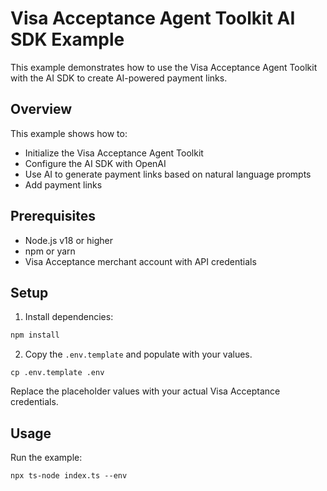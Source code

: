 # Visa Acceptance Agent Toolkit AI SDK Example

This example demonstrates how to use the Visa Acceptance Agent Toolkit with the AI SDK to create AI-powered payment links.

## Overview

This example shows how to:
- Initialize the Visa Acceptance Agent Toolkit
- Configure the AI SDK with OpenAI
- Use AI to generate payment links based on natural language prompts
- Add payment links

## Prerequisites

- Node.js v18 or higher
- npm or yarn
- Visa Acceptance merchant account with API credentials

## Setup

1. Install dependencies:

```bash
npm install
```

2. Copy the `.env.template` and populate with your values.

```
cp .env.template .env
```

Replace the placeholder values with your actual Visa Acceptance credentials.

## Usage

Run the example:

```
npx ts-node index.ts --env
```